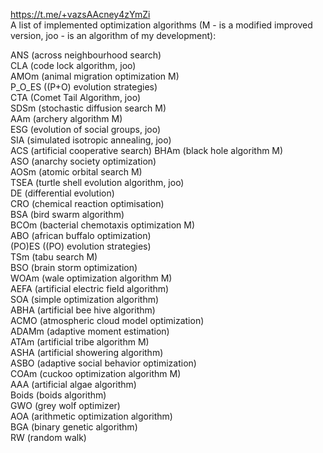 https://t.me/+vazsAAcney4zYmZi                           
A list of implemented optimization algorithms (M - is a modified improved version, joo - is an algorithm of my development): 

ANS (across neighbourhood search)               
CLA (code lock algorithm, joo)               
AMOm (animal migration optimization M)                      
P_O_ES ((P+O) evolution strategies)               
CTA (Comet Tail Algorithm, joo)               
SDSm (stochastic diffusion search M)               
AAm (archery algorithm M)                     
ESG (evolution of social groups, joo)               
SIA (simulated isotropic annealing, joo)  
ACS (artificial cooperative search) 
BHAm (black hole algorithm M)                               
ASO (anarchy society optimization)               
AOSm (atomic orbital search M)                      
TSEA (turtle shell evolution algorithm, joo)               
DE (differential evolution)               
CRO (chemical reaction optimisation)               
BSA (bird swarm algorithm)                                        
BCOm (bacterial chemotaxis optimization M)      
ABO (african buffalo optimization)                                
(PO)ES ((PO) evolution strategies)               
TSm (tabu search M)               
BSO (brain storm optimization)               
WOAm (wale optimization algorithm M)  
AEFA (artificial electric field algorithm)              
SOA (simple optimization algorithm)                    
ABHA (artificial bee hive algorithm)        
ACMO (atmospheric cloud model optimization)                  
ADAMm (adaptive moment estimation)      
ATAm (artificial tribe algorithm M)            
ASHA (artificial showering algorithm)                  
ASBO (adaptive social behavior optimization)        
COAm (cuckoo optimization algorithm M)               
AAA (artificial algae algorithm)                           
Boids (boids algorithm)               
GWO (grey wolf optimizer)  
AOA (arithmetic optimization algorithm)        
BGA (binary genetic algorithm)                           
RW (random walk)                          